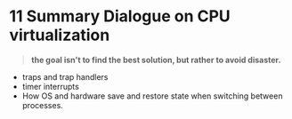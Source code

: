 # 11 Summary Dialogue on CPU virtualization

> **the goal isn't to find the best solution, but rather to avoid disaster.**

- traps and trap handlers
- timer interrupts
- How OS and hardware save and restore state when switching between processes.
